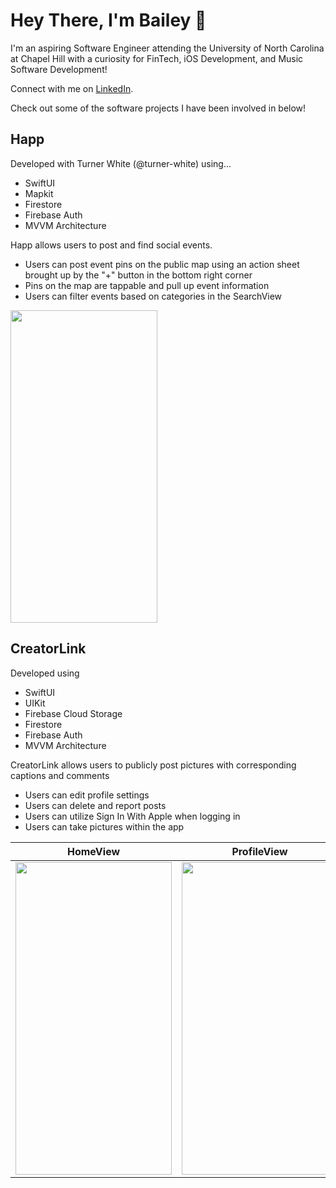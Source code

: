 # Hey There, I'm Bailey 👋

I'm an aspiring Software Engineer attending the University of North Carolina at Chapel Hill with a curiosity for FinTech, iOS Development, and Music Software Development!

Connect with me on [LinkedIn](https://www.linkedin.com/in/baileyvanwormer/).

Check out some of the software projects I have been involved in below!

## Happ
Developed with Turner White (@turner-white) using...
- SwiftUI
- Mapkit
- Firestore
- Firebase Auth
- MVVM Architecture

Happ allows users to post and find social events. 
- Users can post event pins on the public map using an action sheet brought up by the "+" button in the bottom right corner 
- Pins on the map are tappable and pull up event information
- Users can filter events based on categories in the SearchView

<img src="https://user-images.githubusercontent.com/89269750/169360206-4b978af6-59a2-4600-8ca9-8de3b91a21b5.PNG" width="235" height="500">

## CreatorLink
Developed using
- SwiftUI
- UIKit
- Firebase Cloud Storage
- Firestore
- Firebase Auth
- MVVM Architecture

CreatorLink allows users to publicly post pictures with corresponding captions and comments
- Users can edit profile settings
- Users can delete and report posts
- Users can utilize Sign In With Apple when logging in
- Users can take pictures within the app

HomeView             |  ProfileView         |   SettingsView         | 
:-------------------------:|:-------------------------:|:-------------------------:
<img src="https://user-images.githubusercontent.com/89269750/169728083-4dc3f65a-a4be-4a6d-9737-3e42083ff539.PNG" width="250" height="500">  |  <img src="https://user-images.githubusercontent.com/89269750/169728090-38e59f44-e00b-4998-99ba-59ba0257cf04.PNG" width="250" height="500">  |  <img src="https://user-images.githubusercontent.com/89269750/169728095-8e9da547-d371-45fc-9d02-d60be12da1ff.PNG" width="250" height="500">  |
